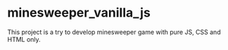 # minesweeper_vanilla_js
This project is a try to develop minesweeper game with pure JS, CSS and HTML only. 
